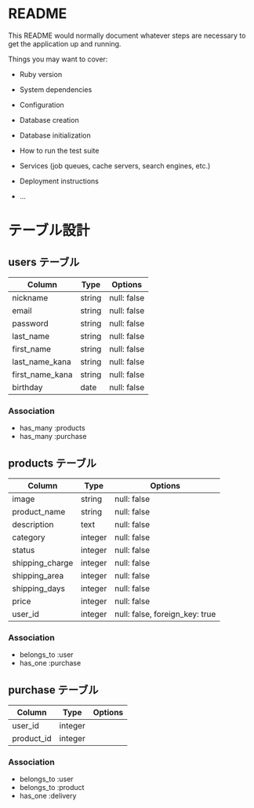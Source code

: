 # README

This README would normally document whatever steps are necessary to get the
application up and running.

Things you may want to cover:

* Ruby version

* System dependencies

* Configuration

* Database creation

* Database initialization

* How to run the test suite

* Services (job queues, cache servers, search engines, etc.)

* Deployment instructions

* ...

# テーブル設計

## users テーブル

| Column          | Type   | Options     |
| --------------- | ------ | ----------- |
| nickname        | string | null: false |
| email           | string | null: false |
| password        | string | null: false |
| last_name       | string | null: false |
| first_name      | string | null: false |
| last_name_kana  | string | null: false |
| first_name_kana | string | null: false |
| birthday        | date   | null: false |

### Association

- has_many :products
- has_many :purchase

## products テーブル

| Column          | Type    | Options                        |
| --------------- | ------- | ------------------------------ |
| image           | string  | null: false                    |
| product_name    | string  | null: false                    |
| description     | text    | null: false                    |
| category        | integer | null: false                    |
| status          | integer | null: false                    |
| shipping_charge | integer | null: false                    |
| shipping_area   | integer | null: false                    |
| shipping_days   | integer | null: false                    |
| price           | integer | null: false                    |
| user_id         | integer | null: false, foreign_key: true |

### Association

- belongs_to :user
- has_one :purchase

## purchase テーブル

| Column     | Type    | Options     |
| ---------- | ------- | ----------- |
| user_id    | integer |             |
| product_id | integer |             |

### Association

- belongs_to :user
- belongs_to :product
- has_one :delivery